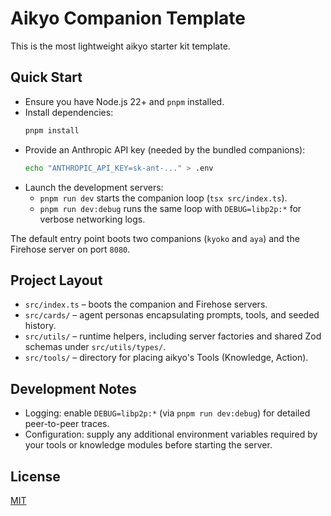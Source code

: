# Aikyo Companion Template

This is the most lightweight aikyo starter kit template.

## Quick Start

- Ensure you have Node.js 22+ and `pnpm` installed.
- Install dependencies:
  ```bash
  pnpm install
  ```
- Provide an Anthropic API key (needed by the bundled companions):
  ```bash
  echo "ANTHROPIC_API_KEY=sk-ant-..." > .env
  ```
- Launch the development servers:
  - `pnpm run dev` starts the companion loop (`tsx src/index.ts`).
  - `pnpm run dev:debug` runs the same loop with `DEBUG=libp2p:*` for verbose networking logs.

The default entry point boots two companions (`kyoko` and `aya`) and the Firehose server on port `8080`.

## Project Layout

- `src/index.ts` – boots the companion and Firehose servers.
- `src/cards/` – agent personas encapsulating prompts, tools, and seeded history.
- `src/utils/` – runtime helpers, including server factories and shared Zod schemas under `src/utils/types/`.
- `src/tools/` – directory for placing aikyo's Tools (Knowledge, Action).

## Development Notes

- Logging: enable `DEBUG=libp2p:*` (via `pnpm run dev:debug`) for detailed peer-to-peer traces.
- Configuration: supply any additional environment variables required by your tools or knowledge modules before starting the server.

## License

[MIT](./LICENSE)
